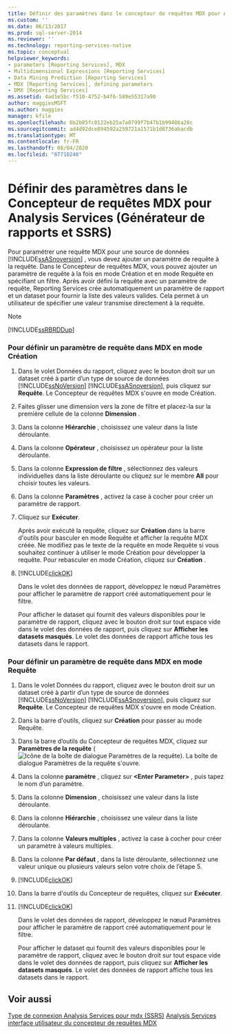 ```yaml
---
title: Définir des paramètres dans le concepteur de requêtes MDX pour Analysis Services (Générateur de rapports et SSRS) | Microsoft Docs
ms.custom: ''
ms.date: 06/13/2017
ms.prod: sql-server-2014
ms.reviewer: ''
ms.technology: reporting-services-native
ms.topic: conceptual
helpviewer_keywords:
- parameters [Reporting Services], MDX
- Multidimensional Expressions [Reporting Services]
- Data Mining Prediction [Reporting Services]
- MDX [Reporting Services], defining parameters
- DMX [Reporting Services]
ms.assetid: 4ad1e5bc-f510-4752-b4f6-589e55317a90
author: maggiesMSFT
ms.author: maggies
manager: kfile
ms.openlocfilehash: 6b2b05fc0122eb25a7a0799f7b47b1b99486a28c
ms.sourcegitcommit: ad4d92dce894592a259721a1571b1d8736abacdb
ms.translationtype: MT
ms.contentlocale: fr-FR
ms.lasthandoff: 08/04/2020
ms.locfileid: "87710248"
---
```

# <a name="define-parameters-in-the-mdx-query-designer-for-analysis-services-report-builder-and-ssrs"></a>Définir des paramètres dans le Concepteur de requêtes MDX pour Analysis Services (Générateur de rapports et SSRS)
  Pour paramétrer une requête MDX pour une source de données [!INCLUDE[ssASnoversion](../../../includes/ssasnoversion-md.md)] , vous devez ajouter un paramètre de requête à la requête. Dans le Concepteur de requêtes MDX, vous pouvez ajouter un paramètre de requête à la fois en mode Création et en mode Requête en spécifiant un filtre. Après avoir défini la requête avec un paramètre de requête, Reporting Services crée automatiquement un paramètre de rapport et un dataset pour fournir la liste des valeurs valides. Cela permet à un utilisateur de spécifier une valeur transmise directement à la requête.

> [!NOTE]
>  [!INCLUDE[ssRBRDDup](../../includes/ssrbrddup-md.md)]

### <a name="to-define-a-query-parameter-in-mdx-in-design-mode"></a>Pour définir un paramètre de requête dans MDX en mode Création

1.  Dans le volet Données du rapport, cliquez avec le bouton droit sur un dataset créé à partir d’un type de source de données [!INCLUDE[ssNoVersion](../../../includes/ssnoversion-md.md)] [!INCLUDE[ssASnoversion](../../../includes/ssasnoversion-md.md)], puis cliquez sur **Requête**. Le Concepteur de requêtes MDX s'ouvre en mode Création.

2.  Faites glisser une dimension vers la zone de filtre et placez-la sur la première cellule de la colonne **Dimension** .

3.  Dans la colonne **Hiérarchie** , choisissez une valeur dans la liste déroulante.

4.  Dans la colonne **Opérateur** , choisissez un opérateur pour la liste déroulante.

5.  Dans la colonne **Expression de filtre** , sélectionnez des valeurs individuelles dans la liste déroulante ou cliquez sur le membre **All** pour choisir toutes les valeurs.

6.  Dans la colonne **Paramètres** , activez la case à cocher pour créer un paramètre de rapport.

7.  Cliquez sur **Exécuter**.

     Après avoir exécuté la requête, cliquez sur **Création** dans la barre d'outils pour basculer en mode Requête et afficher la requête MDX créée. Ne modifiez pas le texte de la requête en mode Requête si vous souhaitez continuer à utiliser le mode Création pour développer la requête. Pour rebasculer en mode Création, cliquez sur **Création** .

8.  [!INCLUDE[clickOK](../../../includes/clickok-md.md)]

     Dans le volet des données de rapport, développez le nœud Paramètres pour afficher le paramètre de rapport créé automatiquement pour le filtre.

     Pour afficher le dataset qui fournit des valeurs disponibles pour le paramètre de rapport, cliquez avec le bouton droit sur tout espace vide dans le volet des données de rapport, puis cliquez sur **Afficher les datasets masqués**. Le volet des données de rapport affiche tous les datasets dans le rapport.

### <a name="to-define-a-query-parameter-in-mdx-in-query-mode"></a>Pour définir un paramètre de requête dans MDX en mode Requête

1.  Dans le volet Données du rapport, cliquez avec le bouton droit sur un dataset créé à partir d’un type de source de données [!INCLUDE[ssNoVersion](../../../includes/ssnoversion-md.md)] [!INCLUDE[ssASnoversion](../../../includes/ssasnoversion-md.md)], puis cliquez sur **Requête**. Le Concepteur de requêtes MDX s'ouvre en mode Création.

2.  Dans la barre d'outils, cliquez sur **Création** pour passer au mode Requête.

3.  Dans la barre d’outils du Concepteur de requêtes MDX, cliquez sur **Paramètres de la requête** (![Icône de la boîte de dialogue Paramètres de la requête](../../analysis-services/media/iconqueryparameter.gif "Icône de la boîte de dialogue Paramètres de la requête")). La boîte de dialogue Paramètres de la requête s'ouvre.

4.  Dans la colonne **paramètre** , cliquez sur **\<Enter Parameter>** , puis tapez le nom d’un paramètre.

5.  Dans la colonne **Dimension** , choisissez une valeur dans la liste déroulante.

6.  Dans la colonne **Hiérarchie** , choisissez une valeur dans la liste déroulante.

7.  Dans la colonne **Valeurs multiples** , activez la case à cocher pour créer un paramètre à valeurs multiples.

8.  Dans la colonne **Par défaut** , dans la liste déroulante, sélectionnez une valeur unique ou plusieurs valeurs selon votre choix de l’étape 5.

9. [!INCLUDE[clickOK](../../../includes/clickok-md.md)]

10. Dans la barre d'outils du Concepteur de requêtes, cliquez sur **Exécuter**.

11. [!INCLUDE[clickOK](../../../includes/clickok-md.md)]

     Dans le volet des données de rapport, développez le nœud Paramètres pour afficher le paramètre de rapport créé automatiquement pour le filtre.

     Pour afficher le dataset qui fournit des valeurs disponibles pour le paramètre de rapport, cliquez avec le bouton droit sur tout espace vide dans le volet des données de rapport, puis cliquez sur **Afficher les datasets masqués**. Le volet des données de rapport affiche tous les datasets dans le rapport.

## <a name="see-also"></a>Voir aussi
 [Type de connexion Analysis Services pour mdx &#40;SSRS&#41;](analysis-services-connection-type-for-mdx-ssrs.md) [Analysis Services interface utilisateur du concepteur de requêtes MDX](analysis-services-mdx-query-designer-user-interface.md)


